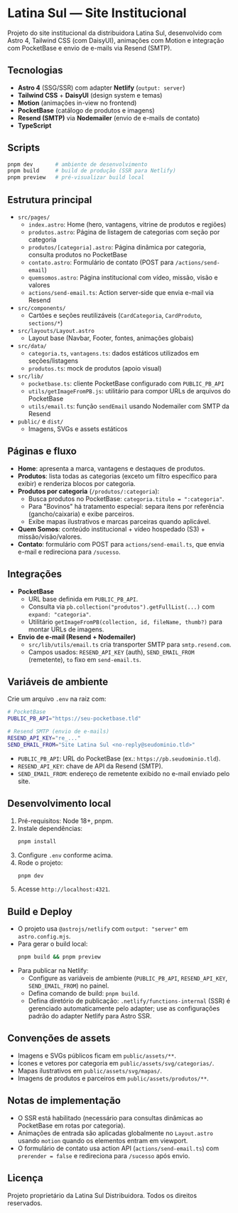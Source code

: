 # Latina Sul — Site Institucional

Projeto do site institucional da distribuidora Latina Sul, desenvolvido com Astro 4, Tailwind CSS (com DaisyUI), animações com Motion e integração com PocketBase e envio de e-mails via Resend (SMTP).

## Tecnologias
- **Astro 4** (SSG/SSR) com adapter **Netlify** (`output: server`)
- **Tailwind CSS** + **DaisyUI** (design system e temas)
- **Motion** (animações in-view no frontend)
- **PocketBase** (catálogo de produtos e imagens)
- **Resend (SMTP)** via **Nodemailer** (envio de e-mails de contato)
- **TypeScript**

## Scripts
```bash
pnpm dev       # ambiente de desenvolvimento
pnpm build     # build de produção (SSR para Netlify)
pnpm preview   # pré-visualizar build local
```

## Estrutura principal
- `src/pages/`
  - `index.astro`: Home (hero, vantagens, vitrine de produtos e regiões)
  - `produtos.astro`: Página de listagem de categorias com seção por categoria
  - `produtos/[categoria].astro`: Página dinâmica por categoria, consulta produtos no PocketBase
  - `contato.astro`: Formulário de contato (POST para `/actions/send-email`)
  - `quemsomos.astro`: Página institucional com vídeo, missão, visão e valores
  - `actions/send-email.ts`: Action server-side que envia e-mail via Resend
- `src/components/`
  - Cartões e seções reutilizáveis (`CardCategoria`, `CardProduto`, `sections/*`)
- `src/layouts/Layout.astro`
  - Layout base (Navbar, Footer, fontes, animações globais)
- `src/data/`
  - `categoria.ts`, `vantagens.ts`: dados estáticos utilizados em seções/listagens
  - `produtos.ts`: mock de produtos (apoio visual)
- `src/lib/`
  - `pocketbase.ts`: cliente PocketBase configurado com `PUBLIC_PB_API`
  - `utils/getImageFromPB.js`: utilitário para compor URLs de arquivos do PocketBase
  - `utils/email.ts`: função `sendEmail` usando Nodemailer com SMTP da Resend
- `public/` e `dist/`
  - Imagens, SVGs e assets estáticos

## Páginas e fluxo
- **Home**: apresenta a marca, vantagens e destaques de produtos.
- **Produtos**: lista todas as categorias (exceto um filtro específico para exibir) e renderiza blocos por categoria.
- **Produtos por categoria** (`/produtos/:categoria`):
  - Busca produtos no PocketBase: `categoria.titulo = ":categoria"`.
  - Para "Bovinos" há tratamento especial: separa itens por referência (gancho/caixaria) e exibe parceiros.
  - Exibe mapas ilustrativos e marcas parceiras quando aplicável.
- **Quem Somos**: conteúdo institucional + vídeo hospedado (S3) + missão/visão/valores.
- **Contato**: formulário com POST para `actions/send-email.ts`, que envia e-mail e redireciona para `/sucesso`.

## Integrações
- **PocketBase**
  - URL base definida em `PUBLIC_PB_API`.
  - Consulta via `pb.collection("produtos").getFullList(...)` com `expand: "categoria"`.
  - Utilitário `getImageFromPB(collection, id, fileName, thumb?)` para montar URLs de imagens.
- **Envio de e-mail (Resend + Nodemailer)**
  - `src/lib/utils/email.ts` cria transporter SMTP para `smtp.resend.com`.
  - Campos usados: `RESEND_API_KEY` (auth), `SEND_EMAIL_FROM` (remetente), `to` fixo em `send-email.ts`.

## Variáveis de ambiente
Crie um arquivo `.env` na raiz com:
```bash
# PocketBase
PUBLIC_PB_API="https://seu-pocketbase.tld"

# Resend SMTP (envio de e-mails)
RESEND_API_KEY="re_..."
SEND_EMAIL_FROM="Site Latina Sul <no-reply@seudominio.tld>"
```

- `PUBLIC_PB_API`: URL do PocketBase (ex.: `https://pb.seudominio.tld`).
- `RESEND_API_KEY`: chave de API da Resend (SMTP).
- `SEND_EMAIL_FROM`: endereço de remetente exibido no e-mail enviado pelo site.

## Desenvolvimento local
1. Pré-requisitos: Node 18+, pnpm.
2. Instale dependências:
   ```bash
   pnpm install
   ```
3. Configure `.env` conforme acima.
4. Rode o projeto:
   ```bash
   pnpm dev
   ```
5. Acesse `http://localhost:4321`.

## Build e Deploy
- O projeto usa `@astrojs/netlify` com `output: "server"` em `astro.config.mjs`.
- Para gerar o build local:
  ```bash
  pnpm build && pnpm preview
  ```
- Para publicar na Netlify:
  - Configure as variáveis de ambiente (`PUBLIC_PB_API`, `RESEND_API_KEY`, `SEND_EMAIL_FROM`) no painel.
  - Defina comando de build: `pnpm build`.
  - Defina diretório de publicação: `.netlify/functions-internal` (SSR) é gerenciado automaticamente pelo adapter; use as configurações padrão do adapter Netlify para Astro SSR.

## Convenções de assets
- Imagens e SVGs públicos ficam em `public/assets/**`.
- Ícones e vetores por categoria em `public/assets/svg/categorias/`.
- Mapas ilustrativos em `public/assets/svg/mapas/`.
- Imagens de produtos e parceiros em `public/assets/produtos/**`.

## Notas de implementação
- O SSR está habilitado (necessário para consultas dinâmicas ao PocketBase em rotas por categoria).
- Animações de entrada são aplicadas globalmente no `Layout.astro` usando `motion` quando os elementos entram em viewport.
- O formulário de contato usa action API (`actions/send-email.ts`) com `prerender = false` e redireciona para `/sucesso` após envio.

## Licença
Projeto proprietário da Latina Sul Distribuidora. Todos os direitos reservados.
